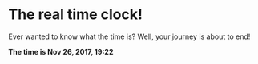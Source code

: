 # The real time clock!

Ever wanted to know what the time is? Well, your journey is about to end!

**The time is Nov 26, 2017, 19:22**